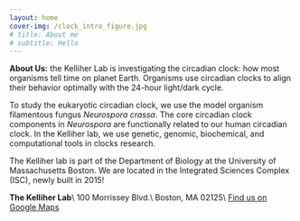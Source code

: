 ```yaml
---
layout: home
cover-img: /clock_intro_figure.jpg
# title: About me
# subtitle: Hello
---
```


**About Us:** the Kelliher Lab is investigating the circadian clock: how most organisms tell time on planet Earth. Organisms use circadian clocks to align their behavior optimally with the 24-hour light/dark cycle.

To study the eukaryotic circadian clock, we use the model organism filamentous fungus <em>Neurospora crassa</em>. The core circadian clock components in <em>Neurospora</em> are functionally related to our human circadian clock. In the Kelliher lab, we use genetic, genomic, biochemical, and computational tools in clocks research.

The Kelliher lab is part of the Department of Biology at the University of Massachusetts Boston. We are located in the Integrated Sciences Complex (ISC), newly built in 2015!

**The Kelliher Lab**\\
100 Morrissey Blvd.\\
Boston, MA 02125\\
<a href="https://www.google.com/maps/place/Integrated+Sciences+Complex/@42.314013,-71.041035,15z/data=!4m5!3m4!1s0x0:0x1fd14e0182a90286!8m2!3d42.314013!4d-71.041035" target="_blank">Find us on Google Maps</a>
